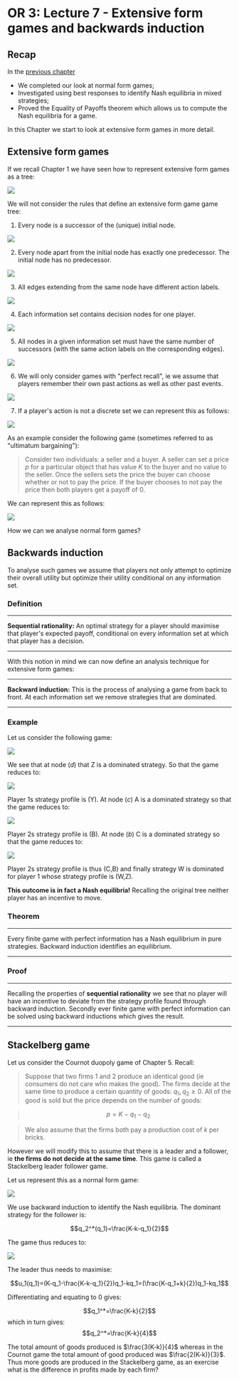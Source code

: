 # OR 3: Lecture 7 - Extensive form games and backwards induction

## Recap

In the [previous chapter](Chapter_06-Nash_Equilibria_in_mixed_strategies.html)

- We completed our look at normal form games;
- Investigated using best responses to identify Nash equilibria in mixed strategies;
- Proved the Equality of Payoffs theorem which allows us to compute the Nash equilibria for a game.

In this Chapter we start to look at extensive form games in more detail.

## Extensive form games

If we recall Chapter 1 we have seen how to represent extensive form games as a tree:

![](images/L01-img03.png)

We will not consider the rules that define an extensive form game game tree:

1. Every node is a successor of the (unique) initial node.

![](images/L07-img01.png)

2. Every node apart from the initial node has exactly one predecessor. The initial node has no predecessor.

![](images/L07-img02.png)

3. All edges extending from the same node have different action labels.

![](images/L07-img03.png)

4. Each information set contains decision nodes for one player.

![](images/L07-img04.png)

5. All nodes in a given information set must have the same number of successors (with the same action labels on the corresponding edges).

![](images/L07-img05.png)

6. We will only consider games with "perfect recall", ie we assume that players remember their own past actions as well as other past events.

![](images/L07-img06.png)

7. If a player's action is not a discrete set we can represent this as follows:

![](images/L07-img07.png)

As an example consider the following game (sometimes referred to as "ultimatum bargaining"):

> Consider two individuals: a seller and a buyer. A seller can set a price $p$ for a particular object that has value $K$ to the buyer and no value to the seller. Once the sellers sets the price the buyer can choose whether or not to pay the price. If the buyer chooses to not pay the price then both players get a payoff of 0.

We can represent this as follows:

![](images/L07-img08.png)

How we can we analyse normal form games?

## Backwards induction

To analyse such games we assume that players not only attempt to optimize their overall utility but optimize their utility conditional on any information set.

### Definition

---

**Sequential rationality:** An optimal strategy for a player should maximise that player's expected payoff, conditional on every information set at which that player has a decision.

---

With this notion in mind we can now define an analysis technique for extensive form games:

---

**Backward induction:** This is the process of analysing a game from back to front. At each information set we remove strategies that are dominated.

---

### Example

Let us consider the following game:

![](images/L07-img09.png)

We see that at node $(d)$ that Z is a dominated strategy. So that the game reduces to:

![](images/L07-img10.png)

Player 1s strategy profile is (Y). At node $(c)$ A is a dominated strategy so that the game reduces to:

![](images/L07-img11.png)

Player 2s strategy profile is (B). At node $(b)$ C is a dominated strategy so that the game reduces to:

![](images/L07-img12.png)

Player 2s strategy profile is thus (C,B) and finally strategy W is dominated for player 1 whose strategy profile is (W,Z).

**This outcome is in fact a Nash equilibria!** Recalling the original tree neither player has an incentive to move.

### Theorem

---

Every finite game with perfect information has a Nash equilibrium in pure strategies. Backward induction identifies an equilibrium.

---

### Proof

---

Recalling the properties of **sequential rationality** we see that no player will have an incentive to deviate from the strategy profile found through backward induction. Secondly ever finite game with perfect information can be solved using backward inductions which gives the result.

---

## Stackelberg game

Let us consider the Cournot duopoly game of Chapter 5. Recall:

> Suppose that two firms 1 and 2 produce an identical good (ie consumers do not care who makes the good). The firms decide at the same time to produce a certain quantity of goods: $q_1,q_2\geq 0$. All of the good is sold but the price depends on the number of goods:

>$$p=K-q_1-q_2$$

> We also assume that the firms both pay a production cost of $k$ per bricks.

However we will modify this to assume that there is a leader and a follower, ie **the firms do not decide at the same time**. This game is called a Stackelberg leader follower game.

Let us represent this as a normal form game:

![](images/L07-img13.png)

We use backward induction to identify the Nash equilibria. The dominant strategy for the follower is:

$$q_2^*(q_1)=\frac{K-k-q_1}{2}$$

The game thus reduces to:

![](images/L07-img14.png)

The leader thus needs to maximise:

$$u_1(q_1)=(K-q_1-\frac{K-k-q_1}{2})q_1-kq_1=(\frac{K-q_1+k}{2})q_1-kq_1$$

Differentiating and equating to 0 gives:

$$q_1^*=\frac{K-k}{2}$$
which in turn gives:
$$q_2^*=\frac{K-k}{4}$$

The total amount of goods produced is $\frac{3(K-k)}{4}$ whereas in the Cournot game the total amount of good produced was $\frac{2(K-k)}{3}$. Thus more goods are produced in the Stackelberg game, as an exercise what is the difference in profits made by each firm?
